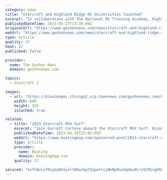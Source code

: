 ```yaml
---
category: news
title: "Starcraft and Highland Ridge RV Universities launched"
excerpt: "In collaboration with The National RV Training Academy, Highland Ridge and Starcraft RV have launched a series of training videos to help educate the brands owners on the"
publishedDateTime: 2023-05-27T13:30:00Z
originalUrl: "https://www.goshennews.com/news/starcraft-and-highland-ridge-rv-universities-launched/article_11e5c380-fc0b-11ed-abed-f7813e51aee4.html"
webUrl: "https://www.goshennews.com/news/starcraft-and-highland-ridge-rv-universities-launched/article_11e5c380-fc0b-11ed-abed-f7813e51aee4.html"
type: article
quality: 37
heat: 37
published: false

provider:
  name: The Goshen News
  domain: goshennews.com

topics:
  - StarCraft 2

images:
  - url: "https://bloximages.chicago2.vip.townnews.com/goshennews.com/content/tncms/custom/image/b3e2ff74-9933-11e5-a144-bfe0ad02fa0b.jpg?resize=600%2C315"
    width: 600
    height: 315
    isCached: true

related:
  - title: "2023 Starcraft MVX Surf"
    excerpt: "Join Garrett Cortese aboard the Starcraft MVX Surf. Enjoy all of the water sports action such as wakeboarding, wake surfing, foiling and tubing, along with a killer layout with plenty of room for lounging. Starcraft has combined their knowledge of ..."
    publishedDateTime: 2023-05-26T13:02:00Z
    webUrl: "https://www.boatingmag.com/sponsored-post/2023-starcraft-mvx-surf/"
    type: article
    provider:
      name: Boating
      domain: boatingmag.com
    quality: 17

secured: "ksfCWvcxf01yUyA51yol1H8wckptZapet+ijWnRp9nuXqQmu0Lrx5CM2+gXhbdNrii4az0WrXyVbAQrrVHLmA3Eo6vpVEJXjVYUPWackYvoOrrad4NWA330Rzx4+bZbmF66HFiBKmCt82bQ6reTwWW800ZnXYMkS9bnLcOqit9q671c2zMoivZ3e0lkLMhZesG3aqN9kne8KWBKNLbng1Edkav71SY77/l6dd3NF7q36+hji/VJwaDwUamAOFgIT51dtV778Hd2z1IG/EFIk4gUFj8mnAXZebqtUPyaGmH+tHh5SlWkqj5VaHaj9/nAipeAubbkhgwex2U405ZBWEJtju+DKwUJJZVXW6Zc8hFw=;MBPUG6MnFXdC0Hmq+mUgFw=="
---
```


